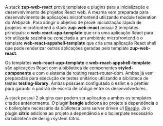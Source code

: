 A stack **zup-web-react** provê templates e plugins para a inicialização e desenvolvimento de projetos React web. A mesma vem preparada para desenvolvimento de aplicações microfrontend utilizando module federation do Webpack. Para atingir o objetivo de provê inicialização rápida de projetos microfrontend a stack **zup-web-react** possui 2 templates principais: o **web-react-app-template** que cria uma aplicação React para ser utilizada sozinha ou conectada a um ambiente microfrontend e o template **web-react-appshell-template** que cria uma aplicação React shell que pode renderizar outras aplicações geradas pelo template **zup-web-react**.

Os templates **web-react-app-template** e **web-react-appshell-template** são aplicações React com a biblioteca de componentes **styled-components** e com o sistema de routing react-router-dom. Ambas já vem preparadas para execução de testes unitários utilizando a biblioteca de testes **testing-library**. Ambas possuem configurado o eslint e o prettier para garantir o padrão de escrita de código entre os desenvolvedores.

A stack possui 2 plugins que podem ser aplicados a ambos os templates citados anteriormente. O plugin **beagle** adiciona ao projeto a dependência e o boilerplate necessário da biblioteca para server driven UI [Beagle](https://usebeagle.io). Já o plugin **citric** adiciona ao projeto a dependência e o boilerplate necessário da biblioteca de design system Citric.
